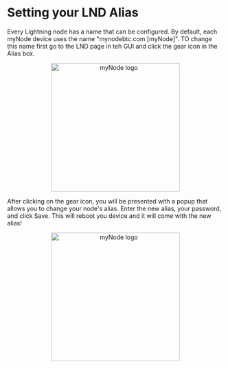 # Setting your LND Alias

Every Lightning node has a name that can be configured. By default, each myNode device uses the name "mynodebtc.com [myNode]". TO change this name first go to the LND page in teh GUI and click the gear icon in the Alias box.

<center>
  <figure>
    <img src="/images/lightning/setting-lnd-alias-1.png" alt="myNode logo" style="width: 300px">
  </figure>
</center>

After clicking on the gear icon, you will be presented with a popup that allows you to change your node's alias. Enter the new alias, your password, and click Save. This will reboot you device and it will come with the new alias!

<center>
  <figure>
    <img src="/images/lightning/setting-lnd-alias-2.png" alt="myNode logo" style="width: 300px">
  </figure>
</center>
